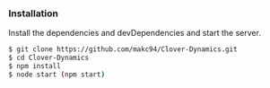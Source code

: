 
  
  ### Installation
  
Install the dependencies and devDependencies and start the server.

```sh
$ git clone https://github.com/makc94/Clover-Dynamics.git
$ cd Clover-Dynamics
$ npm install
$ node start (npm start)
```
